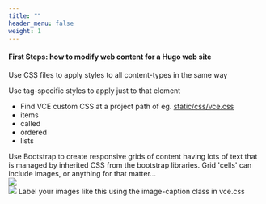 ```yaml
---
title: ""
header_menu: false
weight: 1
---
```


<div class="lead">
  <h4>First Steps: how to modify web content for a Hugo web site</h4>
</div>

Use CSS files to apply styles to all content-types in the same way

Use tag-specific styles to apply just to that element

<ul>
<li>Find VCE custom CSS at a project path of eg. <a href=https://github.com/VtEcostudies/val-tutorial/blob/main/static/css/vce.css>static/css/vce.css</a> </li>
<li>items</li>
<li>called</li>
<li>ordered</li>
<li>lists</li>
</ul>

<div class="container">
  <div class="row">
    <div class="col-lg-4">
    Use Bootstrap to create responsive grids of content having lots of text that is managed by inherited CSS from the bootstrap libraries. Grid 'cells' can include images, or anything for that matter...
    </div>
    <div class="col-lg-4">
    <img src="https://vtecostudies.org/wp-content/uploads/2022/06/Knob-lipped-Fairy-shrimp_Nathanial-Sharp_Sharon-VT_3-390x588.jpg">
    </div>
    <div class="col-lg-4">
    <img src="https://val.vtecostudies.org/wp-content/uploads/2020/01/nine-spotted-2.jpeg">
    <label class="image-caption">Label your images like this using the image-caption class in vce.css</label>
    </div>
  </div>
</div>
